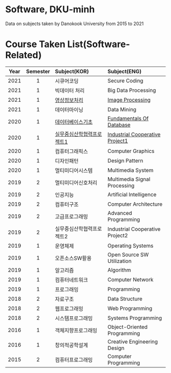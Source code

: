 # Software, DKU-minh
Data on subjects taken by Danokook University from 2015 to 2021

# Course Taken List(Software-Related)

 Year |  Semester | Subject(KOR) | Subject(ENG) 
 :---: | :---: | :--- | :--- 
2021 | 1 | 시큐어코딩 | Secure Coding 
2021 | 1 | 빅데이터 처리 | Big Data Processing 
2021 | 1 | [영상정보처리](https://github.com/m1nnh/DKU-minh/tree/master/영상정보처리) | [Image Processing](https://github.com/m1nnh/DKU-minh/tree/master/영상정보처리) 
2021 | 1 | 데이터마이닝 | Data Mining 
2020 | 1 | [데이터베이스기초](https://github.com/m1nnh/DKU-minh/tree/master/데이터베이스) | [Fundamentals Of Database](https://github.com/m1nnh/DKU-minh/tree/master/데이터베이스) 
2020 | 1 | [실무중심산학협력프로젝트1](https://github.com/m1nnh/LookForClothes) | [Industrial Cooperative Project1](https://github.com/m1nnh/LookForClothes) 
2020 | 1 | 컴퓨터그래픽스 | Computer Graphics 
2020 | 1 | 디자인패턴 | Design Pattern 
2020 | 1 | 멀티미디어시스템 | Multimedia System 
2019 | 2 | 멀티미디어신호처리 | Multimedia Signal Processing 
2019 | 2 | 인공지능 | Artificial Intelligence 
2019 | 2 | 컴퓨터구조 | Computer Architecture 
2019 | 2 | 고급프로그래밍 | Advanced Programming 
2019 | 2 | 실무중심산학협력프로젝트2 | Industrial Cooperative Project2 
2019 | 1 | 운영체제 | Operating Systems 
2019 | 1 | 오픈소스SW활용 | Open Source SW Utilization 
2019 | 1 | 알고리즘 | Algorithm 
2019 | 1 | 컴퓨터네트워크 | Computer Network 
2019 | 1 | 프로그래밍 | Programming 
2018 | 2 | 자료구조 | Data Structure 
2018 | 2 | 웹프로그래밍 | Web Programming 
2018 | 2 | 시스템프로그래밍 | Systems Programming 
2016 | 1 | 객체지향프로그래밍 | Object-Oriented Programming 
2016 | 1 | 창의적공학설계 | Creative Engineering Design 
2015 | 2 | 컴퓨터프로그래밍 | Computer Programming 
